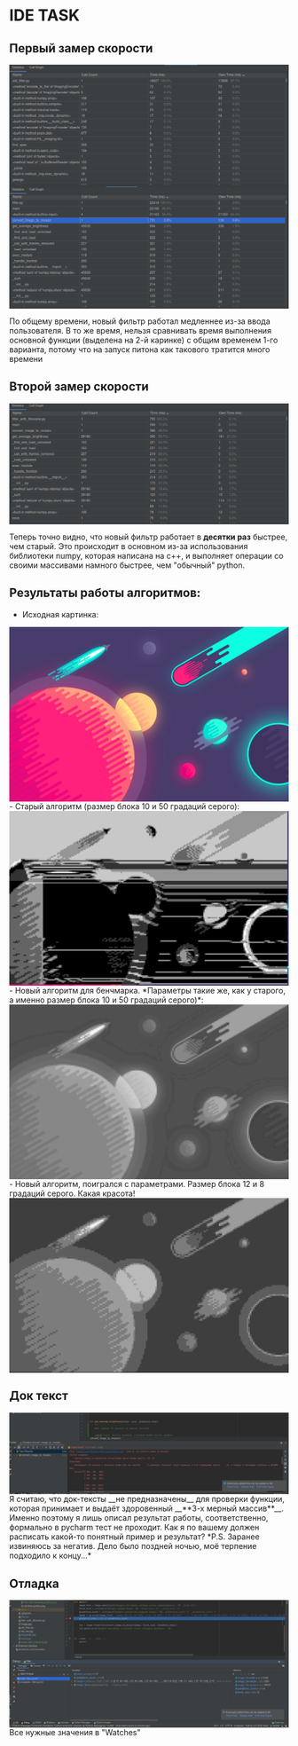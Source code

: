# IDE TASK
## Первый замер скорости
<img align="center" src="screenshots/old-filter-profiler.png" alt="filter-profiler"/>
<img align="center" src="screenshots/filter-profiler.png" alt="filter-profiler"/>

По общему времени, новый фильтр работал медленнее из-за ввода пользователя.
В то же время, нельзя сравнивать время выполнения основной функции (выделена на 2-й каринке) с общим временем 1-го варианта, потому что на запуск питона как такового тратится много времени

## Второй замер скорости
<img align="center" src="screenshots/filter-with-filename-profiler.png" alt="filter-profiler"/>

Теперь точно видно, что новый фильтр работает в **десятки раз** быстрее, чем старый.
Это происходит в основном из-за использования библиотеки numpy, которая написана на c++, и выполняет операции со своими массивами намного быстрее, чем "обычный" python.

## Результаты работы алгоритмов:
- Исходная картинка:
<img align="center" src="image.jpg" alt="filter-profiler"/>
- Старый алгоритм (размер блока 10 и 50 градаций серого):
<img align="center" src="old_res.jpg" alt="filter-profiler"/>
- Новый алгоритм для бенчмарка. *Параметры такие же, как у старого, а именно размер блока 10 и 50 градаций серого)*:
<img align="center" src="result_with_filename.jpg" alt="filter-profiler"/>
- Новый алгоритм, поигрался с параметрами. Размер блока 12 и 8 градаций серого. Какая красота!
<img align="center" src="result.jpg" alt="filter-profiler"/>

## Док текст
<img align="center" src="screenshots/doctest.png" alt="doctest"/>
Я считаю, что док-тексты __не предназначены__ для проверки функции, которая принимает и выдаёт здоровенный __**3-х мерный массив**__.
Именно поэтому я лишь описал результат работы, соответственно, формально в pycharm тест не проходит.
Как я по вашему должен расписать какой-то понятный пример и результат?
*P.S. Заранее извиняюсь за негатив. Дело было поздней ночью, моё терпение подходило к концу...*

## Отладка
<img align="center" src="screenshots/debug.png" alt="debug"/>
Все нужные значения в "Watches"